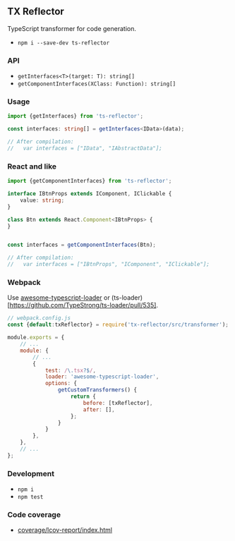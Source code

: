 TX Reflector
------------
TypeScript transformer for code generation.

 - `npm i --save-dev ts-reflector`


### API

 - `getInterfaces<T>(target: T): string[]`
 - `getComponentInterfaces(XClass: Function): string[]`



### Usage

```ts
import {getInterfaces} from 'ts-reflector';

const interfaces: string[] = getInterfaces<IData>(data);

// After compilation:
//   var interfaces = ["IData", "IAbstractData"];
```


### React and like

```ts
import {getComponentInterfaces} from 'ts-reflector';

interface IBtnProps extends IComponent, IClickable {
	value: string;
}

class Btn extends React.Component<IBtnProps> {
}


const interfaces = getComponentInterfaces(Btn);

// After compilation:
//   var interfaces = ["IBtnProps", "IComponent", "IClickable"];
```


### Webpack
Use [awesome-typescript-loader](https://github.com/s-panferov/awesome-typescript-loader) or (ts-loader)[https://github.com/TypeStrong/ts-loader/pull/535].

```js
// webpack.config.js
const {default:txReflector} = require('tx-reflector/src/transformer');

module.exports = {
	// ...
	module: {
		// ...
		{
			test: /\.tsx?$/,
			loader: 'awesome-typescript-loader',
			options: {
				getCustomTransformers() {
					return {
						before: [txReflector],
						after: [],
					};
				}
			}
		},
	},
	// ...
};
```


### Development

 - `npm i`
 - `npm test`


### Code coverage

 - [coverage/lcov-report/index.html](./coverage/lcov-report/index.html)
